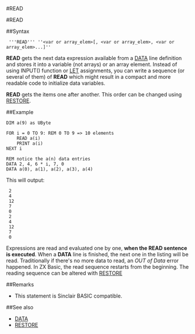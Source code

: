 #READ

#READ

##Syntax
```
 '''READ''' ''<var or array_elem>[, <var or array_elem>, <var or array_elem>...]'' 
```
**READ** gets the next data expression available from a [DATA](data.md) line definition and stores it into a variable (not arrays) or an array element.
Instead of using INPUT() function or [LET](let.md) assignments, you can write a sequence (or several of them) of **READ** which might result in a compact and more readable code to initialize data variables.

**READ** gets the items one after another. This order can be changed using [RESTORE](restore.md). 

##Example

```
DIM a(9) as UByte

FOR i = 0 TO 9: REM 0 TO 9 => 10 elements
    READ a(i)
    PRINT a(i)
NEXT i

REM notice the a(n) data entries
DATA 2, 4, 6 * i, 7, 0
DATA a(0), a(1), a(2), a(3), a(4)
```

This will output:

```
 2
 4
 12
 7
 0
 2
 4
 12
 7
 0
```
Expressions are read and evaluated one by one, **when the READ sentence is executed**. When a **DATA** line is finished, the next one in the listing will be read.
Traditionally if there's no more data to read, an _OUT of Data_ error happened. In ZX Basic, the read sequence restarts from the beginning.
The reading sequence can be altered with [RESTORE](restore.md)

##Remarks
* This statement is Sinclair BASIC compatible.

##See also
* [DATA](data.md)
* [RESTORE](restore.md)
